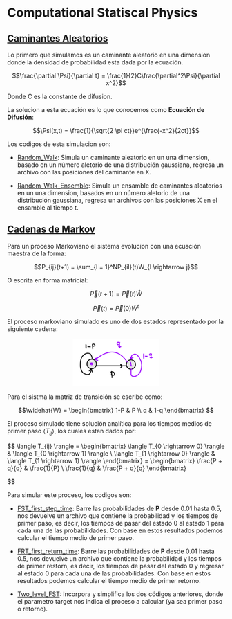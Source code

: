 # Computational Statiscal Physics

## [Caminantes Aleatorios](https://en.wikipedia.org/wiki/Random_walk)

Lo primero que simulamos es un caminante aleatorio en una dimension donde la densidad de probabilidad esta dada por la ecuación.

$$\frac{\partial \Psi}{\partial t} = \frac{1}{2}C\frac{\partial^2\Psi}{\partial x^2}$$

Donde C es la constante de difusion.

La solucion a esta ecuación es lo que conocemos como **Ecuación de Difusión**:

$$\Psi(x,t) = \frac{1}{\sqrt{2 \pi ct}}e^{\frac{-x^2}{2ct}}$$

Los codigos de esta simulacion son:

- [Random_Walk](https://github.com/Mahonry/StatiscalPhysics/blob/main/Random_Walk.cpp): Simula un caminante aleatorio en un una dimension, basado en un número aletorio de una distribución gaussiana, regresa un archivo con las posiciones del caminante en X.

- [Random_Walk_Ensemble](https://github.com/Mahonry/StatiscalPhysics/blob/main/Random_Walk_Ensemble.cpp): Simula un ensamble de caminantes aleatorios en un una dimension, basados en un número aletorio de una distribución gaussiana, regresa un archivos con las posiciones X en el ensamble al tiempo t.

## [Cadenas de Markov](https://es.wikipedia.org/wiki/Cadena_de_M%C3%A1rkov)

Para un proceso Markoviano el sistema evolucion con una ecuación maestra de la forma:

$$P_{ij}(t+1) = \sum_{l = 1}^NP_{il}(t)W_{l \rightarrow j}$$

O escrita en forma matricial:

$$\vec{P}(t+1) = \vec{P}(t)\widehat{W}$$

$$\vec{P}(t) = \vec{P}(0)\widehat{W}^t$$

El proceso markoviano simulado es uno de dos estados representado por la siguiente cadena:

<p align="center">
  <img src="./images/Markov Chain Two States.png"
       width = "200"> 
</p>

Para el sistma la matriz de transición se escribe como:

$$\widehat{W} = 
    \begin{bmatrix}
    1-P & P \\
    q & 1-q
    \end{bmatrix}
$$


El proceso simulado tiene solución analítica para los tiempos medios de primer paso $\langle T_{ij} \rangle$, los cuales estan dados por:

$$
    \langle T_{ij} \rangle = 
    \begin{bmatrix}
    \langle T_{0 \rightarrow 0} \rangle & \langle T_{0 \rightarrow 1} \rangle \\
    \langle T_{1 \rightarrow 0} \rangle & \langle T_{1 \rightarrow 1} \rangle
    \end{bmatrix} = 
    \begin{bmatrix}
    \frac{P + q}{q}  & \frac{1}{P} \\
    \frac{1}{q} & \frac{P + q}{q}
    \end{bmatrix}

$$

Para simular este proceso, los codigos son:

- [FST_first_step_time](https://github.com/Mahonry/StatiscalPhysics/blob/main/FST_first_step_time.cpp): Barre las probabilidades de **P** desde 0.01 hasta 0.5, nos devuelve un archivo que contiene la probabilidad y los tiempos de primer paso, es decir, los tiempos de pasar del estado 0 al estado 1 para cada una de las probabilidades. Con base en estos resultados podemos calcular el tiempo medio de primer paso.

- [FRT_first_return_time](https://github.com/Mahonry/StatiscalPhysics/blob/main/FRT_first_return_time.cpp): Barre las probabilidades de **P** desde 0.01 hasta 0.5, nos devuelve un archivo que contiene la probabilidad y los tiempos de primer restorn, es decir, los tiempos de pasar del estado 0 y regresar al estado 0 para cada una de las probabilidades. Con base en estos resultados podemos calcular el tiempo medio de primer retorno.

- [Two_level_FST](https://github.com/Mahonry/StatiscalPhysics/blob/main/Two_Level_FST.cpp): Incorpora y simplifica los dos códigos anteriores, donde el parametro target nos indica el proceso a calcular (ya sea primer paso o retorno).